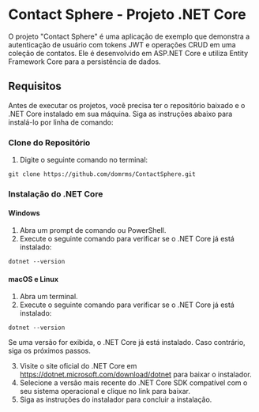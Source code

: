 # Contact Sphere - Projeto .NET Core

O projeto "Contact Sphere" é uma aplicação de exemplo que demonstra a autenticação de usuário com tokens JWT e operações CRUD em uma coleção de contatos. Ele é desenvolvido em ASP.NET Core e utiliza Entity Framework Core para a persistência de dados.

## Requisitos

Antes de executar os projetos, você precisa ter o repositório baixado e o .NET Core instalado em sua máquina. Siga as instruções abaixo para instalá-lo por linha de comando:

### Clone do Repositório

1. Digite o seguinte comando no terminal:

```git clone https://github.com/domrms/ContactSphere.git```

### Instalação do .NET Core

#### Windows

1. Abra um prompt de comando ou PowerShell.
2. Execute o seguinte comando para verificar se o .NET Core já está instalado:

```dotnet --version```

#### macOS e Linux

1. Abra um terminal.
2. Execute o seguinte comando para verificar se o .NET Core já está instalado:

```dotnet --version```

Se uma versão for exibida, o .NET Core já está instalado. Caso contrário, siga os próximos passos.

3. Visite o site oficial do .NET Core em https://dotnet.microsoft.com/download/dotnet para baixar o instalador.
4. Selecione a versão mais recente do .NET Core SDK compatível com o seu sistema operacional e clique no link para baixar.
5. Siga as instruções do instalador para concluir a instalação.


